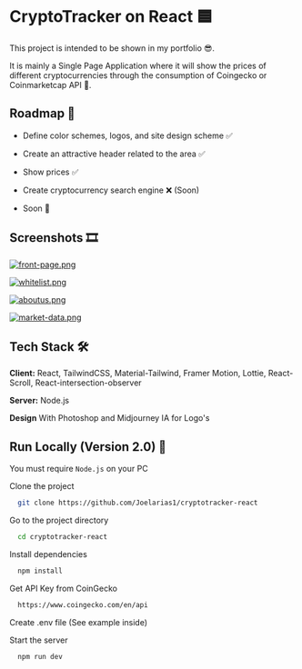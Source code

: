 # CryptoTracker on React 🟦
This project is intended to be shown in my portfolio 😎.

It is mainly a Single Page Application where it will show the prices of different cryptocurrencies through the consumption of Coingecko or Coinmarketcap API 🚀.


## Roadmap 👀

- Define color schemes, logos, and site design scheme ✅ 

- Create an attractive header related to the area ✅ 

- Show prices ✅ 

- Create cryptocurrency search engine ❌ (Soon)

- Soon 🚀

## Screenshots 🎞

[![front-page.png](https://i.postimg.cc/G37pqqL2/1.png)](https://postimg.cc/4ncZ3vhk)

[![whitelist.png](https://i.postimg.cc/cCHsZYyz/2.png)](https://postimg.cc/62ksf8QV)

[![aboutus.png](https://i.postimg.cc/5ND2MyFW/2.png)](https://postimg.cc/hfbBLSr2)

[![market-data.png](https://i.postimg.cc/k4MnytLK/3.png)](https://postimg.cc/bGMcydyw)

## Tech Stack 🛠

**Client:** React, TailwindCSS, Material-Tailwind, Framer Motion, Lottie, React-Scroll, React-intersection-observer

**Server:** Node.js

**Design** With Photoshop and Midjourney IA for Logo's


## Run Locally (Version 2.0) 🙌

You must require `Node.js` on your PC

Clone the project

```bash
  git clone https://github.com/Joelarias1/cryptotracker-react
```

Go to the project directory

```bash
  cd cryptotracker-react
```

Install dependencies

```bash
  npm install
```

Get API Key from CoinGecko
```bash
  https://www.coingecko.com/en/api
```

Create .env file (See example inside)


Start the server

```bash
  npm run dev
```
